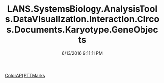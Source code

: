 ﻿---
title: LANS.SystemsBiology.AnalysisTools.DataVisualization.Interaction.Circos.Documents.Karyotype.GeneObjects
date: 6/13/2016 9:11:11 PM
---

[ColorAPI](T-LANS.SystemsBiology.AnalysisTools.DataVisualization.Interaction.Circos.Documents.Karyotype.GeneObjects.ColorAPI.html)
[PTTMarks](T-LANS.SystemsBiology.AnalysisTools.DataVisualization.Interaction.Circos.Documents.Karyotype.GeneObjects.PTTMarks.html)
